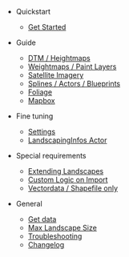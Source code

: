 - Quickstart

  - [Get Started](get-started.md?id=get-started)

- Guide

  - [DTM / Heightmaps](heights.md?id=heights)
  - [Weightmaps / Paint Layers](landcover.md?id=landcover)
  - [Satellite Imagery](satellite?id=satellite)
  - [Splines / Actors / Blueprints](props.md?id=props)
  - [Foliage](vegetation.md?id=vegetation)
  - [Mapbox](mapbox.md?id=mapbox)

- Fine tuning

  - [Settings](settings.md?id=settings)
  - [LandscapingInfos Actor](landscapinginfos.md?id=landscapinginfos-actor)

- Special requirements

  - [Extending Landscapes](extend_landscape.md?id=extending-landscapes)
  - [Custom Logic on Import](landscapingvectorinterface.md?id=custom-logic-on-vector-data)
  - [Vectordata / Shapefile only](shp_without_dtm.md?id=vectordata-import-without-prior-dtm-import)

- General

  - [Get data](get-data.md?id=get-data)
  - [Max Landscape Size](max-landscape-size.md?id=maximum-landscape-size)
  - [Troubleshooting](troubleshooting.md?id=troubleshooting)
  - [Changelog](changelog.md?id=changelog)
